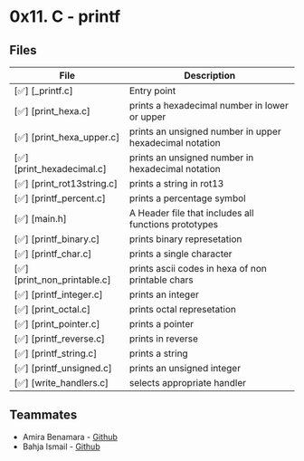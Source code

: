 # 0x11. C - printf

## Files

| File                                           | Description                                             |
| ---------------------------------------------  | ------------------------------------------------------- |
| [✅] [_printf.c]                                |Entry point                                             |
| [✅] [print_hexa.c]                             |prints a hexadecimal number in lower or upper           |
| [✅] [print_hexa_upper.c]                       |prints an unsigned number in upper hexadecimal notation |
| [✅] [print_hexadecimal.c]                      |prints an unsigned number in hexadecimal notation       |
| [✅] [print_rot13string.c]                      |prints a string in rot13                                |
| [✅] [printf_percent.c]                         |prints a percentage symbol                              |
| [✅] [main.h]                                   |A Header file that includes all functions prototypes    |
| [✅] [printf_binary.c]                          |prints binary represetation                             |
| [✅] [printf_char.c]                            |prints a single character                               |
| [✅] [print_non_printable.c]                    |prints ascii codes in hexa of non printable chars       |
| [✅] [printf_integer.c]                         |prints an integer                                       |
| [✅] [print_octal.c]                            |prints octal represetation                              |
| [✅] [print_pointer.c]                          |prints a pointer                                        |
| [✅] [printf_reverse.c]                         |prints in reverse                                       |
| [✅] [printf_string.c]                          |prints a string                                         |
| [✅] [printf_unsigned.c]                        |prints an unsigned integer                              |
| [✅] [write_handlers.c]                         |selects appropriate handler                             |


## Teammates

- Amira Benamara - [Github](http://github.com/mira97ali)
- Bahja Ismail - [Github](https://github.com/bahjaismail)
